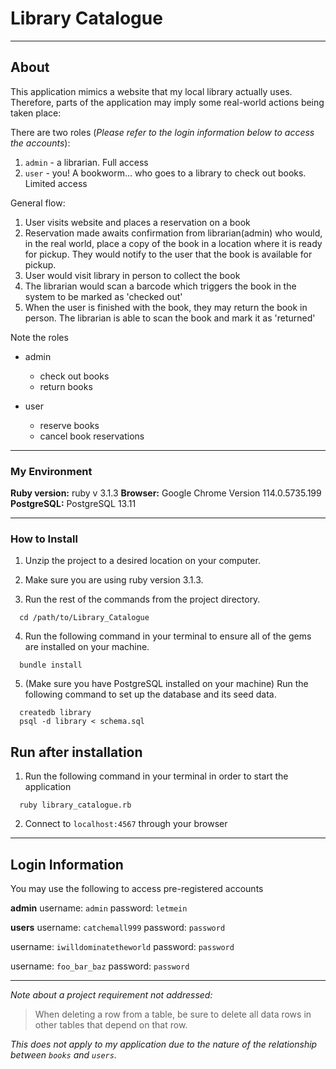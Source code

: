 # Library Catalogue
---

## About
This application mimics a website that my local library actually uses. Therefore, parts of the application may imply some real-world actions being taken place:

There are two roles (*Please refer to the login information below to access the accounts*):
  1. `admin` - a librarian. Full access
  2. `user` - you! A bookworm... who goes to a library to check out books. Limited access

General flow:
  1. User visits website and places a reservation on a book
  2. Reservation made awaits confirmation from librarian(admin) who would, in the real world, place a copy of the book in a location where it is ready for pickup. They would notify to the user that the book is available for pickup.
  3. User would visit library in person to collect the book
  4. The librarian would scan a barcode which triggers the book in the system to be marked as 'checked out'
  5. When the user is finished with the book, they may return the book in person. The librarian is able to scan the book and mark it as 'returned'

Note the roles
* admin
  * check out books
  * return books

* user
  * reserve books
  * cancel book reservations

---

### My Environment

**Ruby version:** ruby v 3.1.3
**Browser:** Google Chrome Version 114.0.5735.199
**PostgreSQL:** PostgreSQL 13.11

---

### How to Install
  1. Unzip the project to a desired location on your computer.

  2. Make sure you are using ruby version 3.1.3.

  3. Run the rest of the commands from the project directory.
  ```
    cd /path/to/Library_Catalogue
  ```

  4. Run the following command in your terminal to ensure all of the gems are installed on your machine.
  ```
    bundle install
  ```
  5. (Make sure you have PostgreSQL installed on your machine) Run the following command to set up the database and its seed data.
  ```
    createdb library
    psql -d library < schema.sql
  ```

## Run after installation

  1. Run the following command in your terminal in order to start the application
  ```
    ruby library_catalogue.rb
  ```

  2. Connect to `localhost:4567` through your browser

---

## Login Information

You may use the following to access pre-registered accounts

**admin**
  username: `admin`
  password: `letmein`

**users**
  username: `catchemall999`
  password: `password`

  username: `iwilldominatetheworld`
  password: `password`

  username: `foo_bar_baz`
  password: `password`

---
*Note about a project requirement not addressed:*
> When deleting a row from a table, be sure to delete all data rows in other tables that depend on that row.

*This does not apply to my application due to the nature of the relationship between `books` and `users`.*